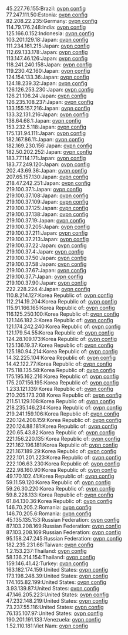 45.227.76.155:Brazil: [ovpn config](vpn/45_227_76_155.ovpn)  
77.247.111.50:Estonia: [ovpn config](vpn/77_247_111_50.ovpn)  
82.208.22.235:Germany: [ovpn config](vpn/82_208_22_235.ovpn)  
114.79.176.248:India: [ovpn config](vpn/114_79_176_248.ovpn)  
125.166.0.152:Indonesia: [ovpn config](vpn/125_166_0_152.ovpn)  
103.201.129.18:Japan: [ovpn config](vpn/103_201_129_18.ovpn)  
111.234.161.215:Japan: [ovpn config](vpn/111_234_161_215.ovpn)  
112.69.133.178:Japan: [ovpn config](vpn/112_69_133_178.ovpn)  
113.147.46.126:Japan: [ovpn config](vpn/113_147_46_126.ovpn)  
118.241.240.158:Japan: [ovpn config](vpn/118_241_240_158.ovpn)  
119.230.42.160:Japan: [ovpn config](vpn/119_230_42_160.ovpn)  
124.154.133.36:Japan: [ovpn config](vpn/124_154_133_36.ovpn)  
124.18.239.32:Japan: [ovpn config](vpn/124_18_239_32.ovpn)  
126.126.253.230:Japan: [ovpn config](vpn/126_126_253_230.ovpn)  
126.21.106.24:Japan: [ovpn config](vpn/126_21_106_24.ovpn)  
126.235.108.237:Japan: [ovpn config](vpn/126_235_108_237.ovpn)  
133.155.157.216:Japan: [ovpn config](vpn/133_155_157_216.ovpn)  
133.32.131.216:Japan: [ovpn config](vpn/133_32_131_216.ovpn)  
138.64.68.1:Japan: [ovpn config](vpn/138_64_68_1.ovpn)  
153.232.5.118:Japan: [ovpn config](vpn/153_232_5_118.ovpn)  
175.131.94.111:Japan: [ovpn config](vpn/175_131_94_111.ovpn)  
182.167.86.11:Japan: [ovpn config](vpn/182_167_86_11.ovpn)  
182.169.230.156:Japan: [ovpn config](vpn/182_169_230_156.ovpn)  
182.50.202.252:Japan: [ovpn config](vpn/182_50_202_252.ovpn)  
183.77.114.171:Japan: [ovpn config](vpn/183_77_114_171.ovpn)  
183.77.249.120:Japan: [ovpn config](vpn/183_77_249_120.ovpn)  
202.43.69.36:Japan: [ovpn config](vpn/202_43_69_36.ovpn)  
207.65.157.130:Japan: [ovpn config](vpn/207_65_157_130.ovpn)  
218.47.242.251:Japan: [ovpn config](vpn/218_47_242_251.ovpn)  
219.100.37.1:Japan: [ovpn config](vpn/219_100_37_1.ovpn)  
219.100.37.108:Japan: [ovpn config](vpn/219_100_37_108.ovpn)  
219.100.37.109:Japan: [ovpn config](vpn/219_100_37_109.ovpn)  
219.100.37.125:Japan: [ovpn config](vpn/219_100_37_125.ovpn)  
219.100.37.138:Japan: [ovpn config](vpn/219_100_37_138.ovpn)  
219.100.37.19:Japan: [ovpn config](vpn/219_100_37_19.ovpn)  
219.100.37.205:Japan: [ovpn config](vpn/219_100_37_205.ovpn)  
219.100.37.211:Japan: [ovpn config](vpn/219_100_37_211.ovpn)  
219.100.37.213:Japan: [ovpn config](vpn/219_100_37_213.ovpn)  
219.100.37.22:Japan: [ovpn config](vpn/219_100_37_22.ovpn)  
219.100.37.4:Japan: [ovpn config](vpn/219_100_37_4.ovpn)  
219.100.37.50:Japan: [ovpn config](vpn/219_100_37_50.ovpn)  
219.100.37.58:Japan: [ovpn config](vpn/219_100_37_58.ovpn)  
219.100.37.67:Japan: [ovpn config](vpn/219_100_37_67.ovpn)  
219.100.37.7:Japan: [ovpn config](vpn/219_100_37_7.ovpn)  
219.100.37.90:Japan: [ovpn config](vpn/219_100_37_90.ovpn)  
222.228.224.4:Japan: [ovpn config](vpn/222_228_224_4.ovpn)  
110.8.214.127:Korea Republic of: [ovpn config](vpn/110_8_214_127.ovpn)  
112.214.19.204:Korea Republic of: [ovpn config](vpn/112_214_19_204.ovpn)  
115.91.166.165:Korea Republic of: [ovpn config](vpn/115_91_166_165.ovpn)  
116.125.250.100:Korea Republic of: [ovpn config](vpn/116_125_250_100.ovpn)  
121.146.182.3:Korea Republic of: [ovpn config](vpn/121_146_182_3.ovpn)  
121.174.242.240:Korea Republic of: [ovpn config](vpn/121_174_242_240.ovpn)  
121.179.54.55:Korea Republic of: [ovpn config](vpn/121_179_54_55.ovpn)  
124.28.109.173:Korea Republic of: [ovpn config](vpn/124_28_109_173.ovpn)  
125.136.19.37:Korea Republic of: [ovpn config](vpn/125_136_19_37.ovpn)  
125.180.94.214:Korea Republic of: [ovpn config](vpn/125_180_94_214.ovpn)  
14.32.225.104:Korea Republic of: [ovpn config](vpn/14_32_225_104.ovpn)  
14.42.122.77:Korea Republic of: [ovpn config](vpn/14_42_122_77.ovpn)  
175.118.135.58:Korea Republic of: [ovpn config](vpn/175_118_135_58.ovpn)  
175.195.162.216:Korea Republic of: [ovpn config](vpn/175_195_162_216.ovpn)  
175.207.156.195:Korea Republic of: [ovpn config](vpn/175_207_156_195.ovpn)  
1.233.121.139:Korea Republic of: [ovpn config](vpn/1_233_121_139.ovpn)  
210.205.173.208:Korea Republic of: [ovpn config](vpn/210_205_173_208.ovpn)  
211.51.129.108:Korea Republic of: [ovpn config](vpn/211_51_129_108.ovpn)  
218.235.146.234:Korea Republic of: [ovpn config](vpn/218_235_146_234.ovpn)  
219.241.159.106:Korea Republic of: [ovpn config](vpn/219_241_159_106.ovpn)  
220.124.208.159:Korea Republic of: [ovpn config](vpn/220_124_208_159.ovpn)  
220.124.88.181:Korea Republic of: [ovpn config](vpn/220_124_88_181.ovpn)  
220.65.43.82:Korea Republic of: [ovpn config](vpn/220_65_43_82.ovpn)  
221.156.220.135:Korea Republic of: [ovpn config](vpn/221_156_220_135.ovpn)  
221.162.196.181:Korea Republic of: [ovpn config](vpn/221_162_196_181.ovpn)  
221.167.189.29:Korea Republic of: [ovpn config](vpn/221_167_189_29.ovpn)  
222.101.201.223:Korea Republic of: [ovpn config](vpn/222_101_201_223.ovpn)  
222.106.63.230:Korea Republic of: [ovpn config](vpn/222_106_63_230.ovpn)  
222.98.160.90:Korea Republic of: [ovpn config](vpn/222_98_160_90.ovpn)  
49.170.102.41:Korea Republic of: [ovpn config](vpn/49_170_102_41.ovpn)  
59.11.59.120:Korea Republic of: [ovpn config](vpn/59_11_59_120.ovpn)  
59.26.30.220:Korea Republic of: [ovpn config](vpn/59_26_30_220.ovpn)  
59.8.228.133:Korea Republic of: [ovpn config](vpn/59_8_228_133.ovpn)  
61.84.130.36:Korea Republic of: [ovpn config](vpn/61_84_130_36.ovpn)  
146.70.205.2:Romania: [ovpn config](vpn/146_70_205_2.ovpn)  
146.70.205.6:Romania: [ovpn config](vpn/146_70_205_6.ovpn)  
45.135.135.153:Russian Federation: [ovpn config](vpn/45_135_135_153.ovpn)  
87.103.208.169:Russian Federation: [ovpn config](vpn/87_103_208_169.ovpn)  
87.103.208.169:Russian Federation: [ovpn config](vpn/87_103_208_169.ovpn)  
95.158.247.245:Russian Federation: [ovpn config](vpn/95_158_247_245.ovpn)  
182.235.231.66:Taiwan: [ovpn config](vpn/182_235_231_66.ovpn)  
1.2.153.237:Thailand: [ovpn config](vpn/1_2_153_237.ovpn)  
58.136.214.154:Thailand: [ovpn config](vpn/58_136_214_154.ovpn)  
159.146.41.42:Turkey: [ovpn config](vpn/159_146_41_42.ovpn)  
163.182.174.159:United States: [ovpn config](vpn/163_182_174_159.ovpn)  
173.198.248.39:United States: [ovpn config](vpn/173_198_248_39.ovpn)  
174.165.82.199:United States: [ovpn config](vpn/174_165_82_199.ovpn)  
3.93.139.87:United States: [ovpn config](vpn/3_93_139_87.ovpn)  
47.146.205.223:United States: [ovpn config](vpn/47_146_205_223.ovpn)  
47.232.148.219:United States: [ovpn config](vpn/47_232_148_219.ovpn)  
73.237.55.116:United States: [ovpn config](vpn/73_237_55_116.ovpn)  
76.135.107.97:United States: [ovpn config](vpn/76_135_107_97.ovpn)  
190.201.191.133:Venezuela: [ovpn config](vpn/190_201_191_133.ovpn)  
1.52.110.181:Viet Nam: [ovpn config](vpn/1_52_110_181.ovpn)  
